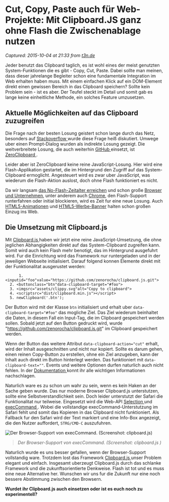 # Cut, Copy, Paste auch für Web-Projekte: Mit Clipboard.JS ganz ohne Flash die Zwischenablage nutzen

_Captured: 2015-10-04 at 21:33 from [t3n.de](http://t3n.de/news/clipboardjs-643989/?utm_source=feedburner+t3n+News+12.000er&utm_medium=feed&utm_campaign=Feed%3A+aktuell%2Ffeeds%2Frss+%28t3n+News%29)_

Jeder benutzt das Clipboard taglich, es ist wohl eines der meist genutzten System-Funktionen die es gibt - Copy, Cut, Paste. Dabei sollte man meinen, dass dieser jahrelange Begleiter schon eine fundamentale Integration im Web erhalten haben muss. Mit einem einfachen Klick auf ein DOM-Element direkt einen gewissen Bereich in das Clipboard speichern? Sollte kein Problem sein - ist es aber. Der Teufel steckt im Detail und somit gab es lange keine einheitliche Methode, ein solches Feature umzusetzen.

## Aktuelle Möglichkeiten auf das Clipboard zuzugreifen

Die Frage nach der besten Losung geistert schon lange durch das Netz, besonders auf [Stackoverflow ](http://stackoverflow.com/questions/400212/how-do-i-copy-to-the-clipboard-in-javascript) wurde diese Frage heiß diskutiert. Umwege uber einen Prompt-Dialog wurden als indirekte Losung gezeigt. Die weitverbreitete Losung, die auch weiterhin [GitHub ](https://github.com/) einsetzt, ist [ZeroClipboard ](http://zeroclipboard.org/).

Leider aber ist ZeroClipboard keine reine JavaScript-Losung. Hier wird eine Flash-Applikation gestartet, die im Hintergrund den Zugriff auf das System-Clipboard ermoglicht. Angesteuert wird es zwar uber JavaScript, was wiederum die Flash-Aktion auslost, doch ohne Flash funktioniert es nicht.

Da wir langsam [das No-Flash-Zeitalter erreichen](http://t3n.de/news/bye-bye-flash-html5-standard-627815/) und schon große [Browser und Unternehmen](http://t3n.de/news/facebook-flash-firefox-623274/), unter anderem auch [Chrome](http://t3n.de/news/chrome-flash-strom-614450/), den Flash-Support runterfahren oder initial blockieren, wird es Zeit fur eine neue Losung. Auch [HTML5-Animationen](http://t3n.de/news/html5-animationen-tumult-hype-3-623206/) und [HTML5-Werbe-Banner](http://t3n.de/news/bye-bye-flash-html5-standard-627815/) halten schon großen Einzug ins Web.

## Die Umsetzung mit Clipboard.js

Mit [Clipboard.js ](http://zenorocha.github.io/clipboard.js/) haben wir jetzt eine reine JavaScript-Umsetzung, die ohne jeglichen Abhangigkeiten direkt auf das System-Clipboard zugreifen kann. Somit wird auch kein Flash mehr benotigt, das im Hintergrund ausgefuhrt wird. Fur die Einrichtung wird das Framework nur runtergeladen und in der jeweiligen Webseite initialisiert. Darauf folgend konnen Elemente direkt mit der Funktionalitat ausgerustet werden:
    
          1. <inputid="foo"value="https://github.com/zenorocha/clipboard.js.git">
      2. <buttonclass="btn"data-clipboard-target="#foo">
      3. <imgsrc="assets/clippy.svg"alt="Copy to clipboard">
      4. <scriptsrc="dist/clipboard.min.js"></script>
      5. newClipboard('.btn');

Der Button wird mit der Klasse `btn` initialisiert und erhalt uber `data-clipboard-target="#foo"` das mogliche Ziel. Das Ziel wiederum beinhaltet die Daten, in diesem Fall ein Input-Tag, die im Clipboard gespeichert werden sollen. Sobald jetzt auf den Button gedruckt wird, wurde "https://github.com/zenorocha/clipboard.js.git" im Clipboard gespeichert werden.

Wenn der Button das weitere Attribut `data-clipboard-action="cut"` erhalt, wird der Inhalt ausgeschnitten und nicht nur kopiert. Sollte es darum gehen, einen reinen Copy-Button zu erstellen, ohne ein Ziel anzugeben, kann der Inhalt auch direkt im Button hinterlegt werden. Das funktioniert mit `data-clipboard-text=""`. Events und weitere Optionen durfen naturlich auch nicht fehlen. In der [Dokumentation ](http://zenorocha.github.io/clipboard.js/#usage) konnt ihr alle wichtigen Informationen nachschlagen.

Naturlich ware es zu schon um wahr zu sein, wenn es kein Haken an der Sache geben wurde. Das nur moderne Browser Clipboard.js unterstutzen, sollte eine Selbstverstandlichkeit sein. Doch leider unterstutzt der Safari die Funktionalitat nur teilweise. Eingesetzt wird die Web-API [Selection ](https://developer.mozilla.org/en-US/docs/Web/API/Selection) und [execCommand ](https://developer.mozilla.org/en-US/docs/Web/API/Document/execCommand). Wobei die vollstandige execCommand-Unterstutzung im Safari fehlt und somit das Kopieren in das Clipboard nicht funktioniert. Als Fallback fur den Safari wird der Text markiert und eine Info-Box angezeigt, die den Nutzer auffordert, `STRG/CMD-C` auszufuhren.

![Der Browser-Support von execCommand. \(Screenshot: clipboard.js\)](http://t3n.de/news/wp-content/uploads/2015/09/clipboard-js-browser-support.png)

> _Der Browser-Support von execCommand. (Screenshot: clipboard.js )_

Naturlich wurde es uns besser gefallen, wenn der Browser-Support vollstandig ware. Trotzdem lost das Framework [Clipboard.js ](http://zenorocha.github.io/clipboard.js/#browser-support) unser Problem elegant und einfach. Insgesamt uberzeugt Clipboard.js durch das schlanke Framework und die zukunftsorientierte Denkweise. Flash ist tot und es muss eine neue Alternative her. Wunschen wir uns fur die Zukunft nur eine noch bessere Abstimmung zwischen den Browsern.

**Wurdet ihr Clipboard.js auch einsetzen oder ist es euch noch zu experimentell?**
